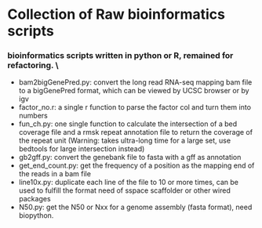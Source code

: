 # Collection of Raw bioinformatics scripts 
### bioinformatics scripts written in python or R, remained for refactoring. \
* bam2bigGenePred.py: convert the long read RNA-seq mapping bam file to a bigGenePred format, which can be viewed by UCSC browser or by igv
* factor_no.r:  a single r function to parse the factor col and turn them into numbers
* fun_ch.py: one single function to calculate the intersection of a bed coverage file and a rmsk repeat annotation file to return the coverage of the repeat unit (Warning: takes ultra-long time for a large set, use bedtools for large intersection instead)
* gb2gff.py: convert the genebank file to fasta with a gff as annotation
* get_end_count.py: get the frequency of a position as the mapping end of the reads in a bam file 
* line10x.py: duplicate each line of the file to 10 or more times, can be used to fulfill the format need of sspace scaffolder or other wired packages
* N50.py: get the N50 or Nxx for a genome assembly (fasta format), need biopython. 

